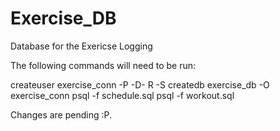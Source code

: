 # Exercise_DB
Database for the Exericse Logging

The following commands will need to be run:

createuser exercise_conn -P -D- R -S
createdb exercise_db -O exercise_conn
psql -f schedule.sql
psql -f workout.sql 

Changes are pending :P.

